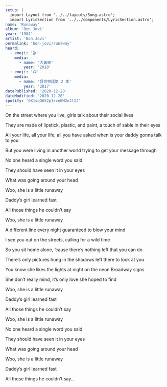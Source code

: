 ```yaml
---
setup: |
  import Layout from '../../layouts/Song.astro';
  import LyricSection from '../../components/LyricSection.astro';
name: 'Runaway'
album: 'Bon Jovi'
year: '1984'
artist: 'Bon Jovi'
permalink: 'bon-jovi/runaway'
heard:
  - emoji: '🎬'
    media:
      - name: '大黃蜂'
        year: '2018'
  - emoji: '📺'
    media:
      - name: '怪奇物語第 2 季'
        year: '2017'
datePublished: '2020-12-28'
dateModified: '2020-12-28'
spotify: '0X1sqQ652p1sceKM2nJlIJ'
---
```


<LyricSection>

On the street where you live, girls talk about their social lives

They are made of lipstick, plastic, and paint, a touch of sable in their eyes

All your life, all your life, all you have asked when is your daddy gonna talk to you

But you were living in another world trying to get your message through

</LyricSection>

<LyricSection>

No one heard a single word you said

They should have seen it in your eyes

What was going around your head

</LyricSection>

<LyricSection>

Woo, she is a little runaway

Daddy&rsquo;s girl learned fast

All those things he couldn&rsquo;t say

Woo, she is a little runaway

</LyricSection>

<LyricSection>

A different line every night guaranteed to blow your mind

I see you out on the streets, calling for a wild time

So you sit home alone, &rsquo;cause there&rsquo;s nothing left that you can do

There&rsquo;s only pictures hung in the shadows left there to look at you

</LyricSection>

<LyricSection>

You know she likes the lights at night on the neon Broadway signs

She don&rsquo;t really mind, it&rsquo;s only love she hoped to find

</LyricSection>

<LyricSection>

Woo, she is a little runaway

Daddy&rsquo;s girl learned fast

All those things he couldn&rsquo;t say

Woo, she is a little runaway

</LyricSection>

<LyricSection>

No one heard a single word you said

They should have seen it in your eyes

What was going around your head

</LyricSection>

<LyricSection>

Woo, she is a little runaway

Daddy&rsquo;s girl learned fast

All those things he couldn&rsquo;t say...

</LyricSection>
